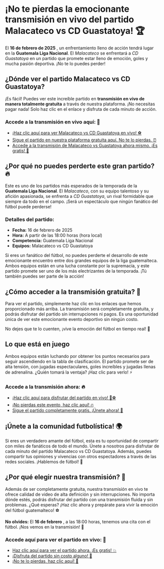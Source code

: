 # ¡No te pierdas la emocionante transmisión en vivo del partido Malacateco vs CD Guastatoya! 🏆

El **16 de febrero de 2025** , un enfrentamiento lleno de acción tendrá lugar en la **Guatemala Liga Nacional**. El _Malacateco_ se enfrentará a _CD Guastatoya_ en un partido que promete estar lleno de emoción, goles y mucha pasión deportiva. ¡No te lo puedes perder!

## ¿Dónde ver el partido Malacateco vs CD Guastatoya?

¡Es fácil! Puedes ver este increíble partido en **transmisión en vivo de manera totalmente gratuita** a través de nuestra plataforma. ¡No necesitas pagar nada! Solo haz clic en el enlace y disfruta de cada minuto de acción.

### Accede a la transmisión en vivo aquí: 🔴

- [¡Haz clic aquí para ver Malacateco vs CD Guastatoya en vivo! ⚽️](https://tinyurl.com/livestreamfreeo?st=Malacateco+vs+CD+Guastatoya&si=gh)
- [Sigue el partido en nuestra plataforma gratuita aquí. No te lo pierdas. ⏰](https://tinyurl.com/livestreamfreeo?st=Malacateco+vs+CD+Guastatoya&si=gh)
- [Accede a la transmisión de Malacateco vs Guastatoya ahora mismo. ¡Es gratis! 🎥](https://tinyurl.com/livestreamfreeo?st=Malacateco+vs+CD+Guastatoya&si=gh)

## ¿Por qué no puedes perderte este gran partido? 🔥

Este es uno de los partidos más esperados de la temporada de la **Guatemala Liga Nacional**. El _Malacateco_, con su equipo talentoso y su afición apasionada, se enfrenta a _CD Guastatoya_, un rival formidable que siempre da todo en el campo. ¡Será un espectáculo que ningún fanático del fútbol puede perderse!

### Detalles del partido:

- **Fecha:** 16 de febrero de 2025
- **Hora:** A partir de las 18:00 horas (hora local)
- **Competencia:** Guatemala Liga Nacional
- **Equipos:** Malacateco vs CD Guastatoya

Si eres un fanático del fútbol, no puedes perderte el desarrollo de este emocionante encuentro entre dos grandes equipos de la liga guatemalteca. Ambos equipos están en una lucha constante por la supremacía, y este partido promete ser uno de los más electrizantes de la temporada. ¡Tú también puedes ser parte de la acción!

## ¿Cómo acceder a la transmisión gratuita? 🚀

Para ver el partido, simplemente haz clic en los enlaces que hemos proporcionado más arriba. La transmisión será completamente gratuita, y podrás disfrutar del partido sin interrupciones ni pagos. Es una oportunidad única de ver este emocionante evento deportivo sin ningún costo.

No dejes que te lo cuenten, ¡vive la emoción del fútbol en tiempo real! 📲

## Lo que está en juego

Ambos equipos están luchando por obtener los puntos necesarios para seguir ascendiendo en la tabla de clasificación. El partido promete ser de alta tensión, con jugadas espectaculares, goles increíbles y jugadas llenas de adrenalina. ¿Quién tomará la ventaja? ¡Haz clic para verlo! ⚡️

### Accede a la transmisión ahora: 🔥

- [¡Haz clic aquí para disfrutar del partido en vivo! 🎥⚽](https://tinyurl.com/livestreamfreeo?st=Malacateco+vs+CD+Guastatoya&si=gh)
- [¡No pierdas este evento, haz clic aquí! 🔥](https://tinyurl.com/livestreamfreeo?st=Malacateco+vs+CD+Guastatoya&si=gh)
- [Sigue el partido completamente gratis. ¡Únete ahora! 📱](https://tinyurl.com/livestreamfreeo?st=Malacateco+vs+CD+Guastatoya&si=gh)

## ¡Únete a la comunidad futbolística! 🌍

Si eres un verdadero amante del fútbol, esta es tu oportunidad de compartir con miles de fanáticos de todo el mundo. Únete a nosotros para disfrutar de cada minuto del partido Malacateco vs CD Guastatoya. Además, puedes compartir tus opiniones y vivencias con otros espectadores a través de las redes sociales. ¡Hablemos de fútbol! 🤩

## ¿Por qué elegir nuestra transmisión? 🤔

Además de ser completamente gratuita, nuestra transmisión en vivo te ofrece calidad de video de alta definición y sin interrupciones. No importa dónde estés, podrás disfrutar del partido con una transmisión fluida y sin problemas. ¿Qué esperas? ¡Haz clic ahora y prepárate para vivir la emoción del fútbol guatemalteco! ⚽️

**No olvides:** El **16 de febrero** , a las 18:00 horas, tenemos una cita con el fútbol. ¡Nos vemos en la transmisión! 🌟

### Accede aquí para ver el partido en vivo: 🎥

- [Haz clic aquí para ver el partido ahora. ¡Es gratis! 💥](https://tinyurl.com/livestreamfreeo?st=Malacateco+vs+CD+Guastatoya&si=gh)
- [¡Disfruta del partido sin costo alguno! 🎉](https://tinyurl.com/livestreamfreeo?st=Malacateco+vs+CD+Guastatoya&si=gh)
- [¡No te lo pierdas, haz clic aquí! 🔴](https://tinyurl.com/livestreamfreeo?st=Malacateco+vs+CD+Guastatoya&si=gh)
